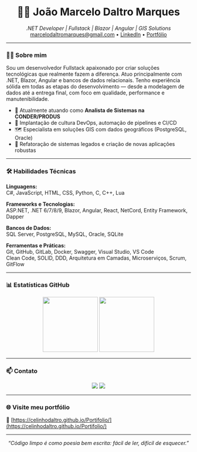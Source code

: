 <h1 align="center">👨‍💻 João Marcelo Daltro Marques</h1>
<p align="center">
  <i>.NET Developer | Fullstack | Blazor | Angular | GIS Solutions</i><br/>
  <a href="mailto:marcelodaltromarques@gmail.com">marcelodaltromarques@gmail.com</a> • 
  <a href="https://www.linkedin.com/in/joaomarcelomarques">LinkedIn</a> • 
  <a href="https://celinhodaltro.github.io/Portifolio/">Portfólio</a>
</p>

---

### 🧑‍💼 Sobre mim

Sou um desenvolvedor Fullstack apaixonado por criar soluções tecnológicas que realmente fazem a diferença. Atuo principalmente com .NET, Blazor, Angular e bancos de dados relacionais. Tenho experiência sólida em todas as etapas do desenvolvimento — desde a modelagem de dados até a entrega final, com foco em qualidade, performance e manutenibilidade.

- 💼 Atualmente atuando como **Analista de Sistemas na CONDER/PRODUS**
- 🚀 Implantação de cultura DevOps, automação de pipelines e CI/CD
- 🗺️ Especialista em soluções GIS com dados geográficos (PostgreSQL, Oracle)
- 🔁 Refatoração de sistemas legados e criação de novas aplicações robustas

---

### 🛠️ Habilidades Técnicas

**Linguagens:**  
C#, JavaScript, HTML, CSS, Python, C, C++, Lua

**Frameworks e Tecnologias:**  
ASP.NET, .NET 6/7/8/9, Blazor, Angular, React, NetCord, Entity Framework, Dapper

**Bancos de Dados:**  
SQL Server, PostgreSQL, MySQL, Oracle, SQLite

**Ferramentas e Práticas:**  
Git, GitHub, GitLab, Docker, Swagger, Visual Studio, VS Code  
Clean Code, SOLID, DDD, Arquitetura em Camadas, Microserviços, Scrum, GitFlow

---

### 📊 Estatísticas GitHub

<div align="center">
  <img src="https://github-readme-stats.vercel.app/api?username=celinhodaltro&show_icons=true&theme=transparent&include_all_commits=true" height="150" />
  <img src="https://github-readme-stats.vercel.app/api/top-langs?username=celinhodaltro&layout=compact&langs_count=8&theme=transparent" height="150" />
</div>

---

### 📫 Contato

<div align="center">
  <a href="mailto:marcelodaltromarques@gmail.com"><img src="https://img.shields.io/badge/-Email-%23333?style=for-the-badge&logo=gmail&logoColor=white"></a>
  <a href="https://www.linkedin.com/in/joaomarcelomarques"><img src="https://img.shields.io/badge/-LinkedIn-%230077B5?style=for-the-badge&logo=linkedin&logoColor=white"></a>
</div>

---

### 🌐 Visite meu portfólio

🧭 [https://celinhodaltro.github.io/Portifolio/](https://celinhodaltro.github.io/Portifolio/)

---

<p align="center">
  <i>“Código limpo é como poesia bem escrita: fácil de ler, difícil de esquecer.”</i>
</p>
